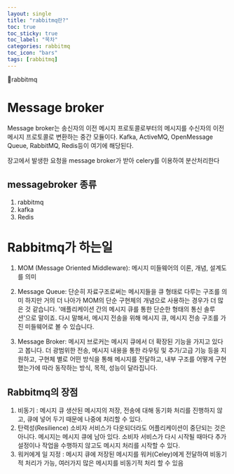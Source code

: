 ```yaml
---
layout: single
title: "rabbitmq란?"
toc: true
toc_sticky: true
toc_label: "목차"
categories: rabbitmq
toc_icon: "bars"
tags: [rabbitmq]
---
```


📘rabbitmq

# Message broker
Message broker는 송신자의 이전 메시지 프로토콜로부터의 메시지를 수신자의 이전 메시지 프로토콜로 변환하는 중간 모듈이다. 
Kafka, ActiveMQ, OpenMessage Queue, RabbitMQ, Redis등이 여기에 해당된다.

장고에서 발생한 요청을 message broker가 받아 celery를 이용하여 분산처리한다

## messagebroker 종류
1. rabbitmq
2. kafka
3. Redis


# Rabbitmq가 하는일
1. MOM (Message Oriented Middleware): 메시지 미들웨어의 이론, 개념, 설계도를 의미

2. Message Queue: 단순히 자료구조로써는 메시지들을 큐 형태로 다루는 구조를 의미
하지만 거의 더 나아가 MOM의 단순 구현체의 개념으로 사용하는 경우가 더 많은 것 같습니다. '애플리케이션 간의 메시지 큐를 통한 단순한 형태의 통신 솔루션'으로 말이죠.
다시 말해서, 메시지 전송을 위해 메시지 큐, 메시지 전송 구조를 가진 미들웨어로 볼 수 있습니다.

3. Message Broker: 메시지 브로커는 메시지 큐에서 더 확장된 기능을 가지고 있다고 봅니다. 
더 광범위한 전송, 메시지 내용을 통한 라우팅 및 추가/고급 기능 등을 지원하고, 구현체 별로 어떤 방식을 통해 메시지를 전달하고,
내부 구조를 어떻게 구현했는가에 따라 동작하는 방식, 목적, 성능이 달라집니다.


## Rabbitmq의 장점

1. 비동기 : 메시지 큐 생산된 메시지의 저장, 전송에 대해 동기화 처리를 진행하지 않고, 큐에 넣어 두기 때문에 나중에 처리할 수 있다.
2. 탄력성(Resilience)
   소비자 서비스가 다운되더라도 어플리케이션이 중단되는 것은 아니다. 메시지는 메시지 큐에 남아 있다. 소비자 서비스가 다시 시작될 때마다 
   추가 설정이나 작업을 수행하지 않고도 메시지 처리를 시작할 수 있다.
3. 워커에게 일 지정 : 메시지 큐에 저장된 메시지를 워커(Celey)에게 전달하여 비동기적 처리가 가능, 여러가지 많은 메시지를 비동기적 처리 할 수 있음

